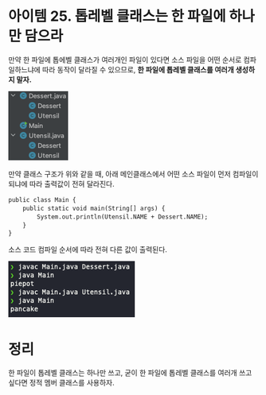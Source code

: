# 아이템 25. 톱레벨 클래스는 한 파일에 하나만 담으라

만약 한 파일에 톱에벨 클래스가 여러개인 파일이 있다면 소스 파일을 어떤 순서로 컴파일하느냐에 따라 동작이 달라질 수 있으므로, **한 파일에 톱레벨 클래스를 여러개 생성하지 말자.**

![1](./images/1.png)

만약 클래스 구조가 위와 같을 때, 아래 메인클래스에서 어떤 소스 파일이 먼저 컴파일이 되냐에 따라 출력값이 전혀 달라진다.

```xml
public class Main {
    public static void main(String[] args) {
        System.out.println(Utensil.NAME + Dessert.NAME);
    }
}
```

소스 코드 컴파일 순서에 따라 전혀 다른 값이 출력된다.

![2](./images/2.png)

# 정리

한 파일이 톱레벨 클래스는 하나만 쓰고, 굳이 한 파일에 톱레벨 클래스를 여러개 쓰고 싶다면 정적 멤버 클래스를 사용하자.